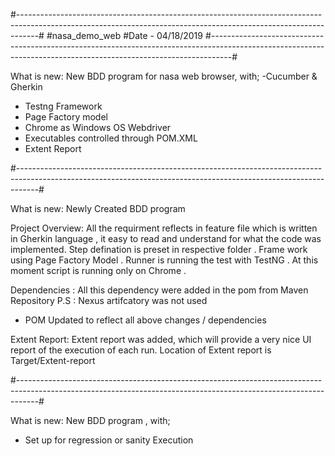 #-----------------------------------------------------------------------------------------------------------------------------------------------------------------#
#nasa_demo_web
#Date - 04/18/2019
#-----------------------------------------------------------------------------------------------------------------------------------------------------------------#

What is new:
New BDD program for nasa web browser, with;
 -Cucumber & Gherkin
- Testng Framework
- Page Factory model
- Chrome as Windows OS Webdriver
- Executables controlled through POM.XML
- Extent Report


#-----------------------------------------------------------------------------------------------------------------------------------------------------------------#

What is new:
Newly Created BDD program

Project Overview:
All the requirment reflects in feature file which is written in Gherkin language , it easy to read and understand for what the code was implemented.
Step defination is preset in respective folder . Frame work using Page Factory Model . Runner is running the test with TestNG . At this moment script is running only on Chrome . 

Dependencies :
All this dependency were added in the pom from Maven Repository 
P.S :  Nexus artifcatory was not used 

- POM Updated to reflect all above changes / dependencies

Extent Report:
Extent report was added, which will provide a very nice UI report of the execution of each run. 
Location of Extent report is Target/Extent-report



#-----------------------------------------------------------------------------------------------------------------------------------------------------------------#

What is new:
New BDD program , with;

- Set up for regression or sanity Execution
